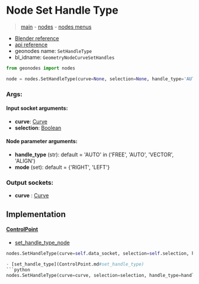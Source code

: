 # Node Set Handle Type

> [main](../structure.md) - [nodes](nodes.md) - [nodes menus](nodes_menus.md)

- [Blender reference](https://docs.blender.org/manual/en/latest/modeling/geometry_nodes/curve/set_handle_type.html)
- [api reference](https://docs.blender.org/api/current/bpy.types.GeometryNodeCurveSetHandles.html)
- geonodes name: `SetHandleType`
- bl_idname: `GeometryNodeCurveSetHandles`

```python
from geonodes import nodes

node = nodes.SetHandleType(curve=None, selection=None, handle_type='AUTO', mode={'RIGHT', 'LEFT'})
```

### Args:

#### Input socket arguments:

- **curve**: [Curve](Curve.md)
- **selection**: [Boolean](Boolean.md)

#### Node parameter arguments:

- **handle_type** (str): default = 'AUTO' in ('FREE', 'AUTO', 'VECTOR', 'ALIGN')
- **mode** (set): default = {'RIGHT', 'LEFT'}

### Output sockets:

- **curve** : [Curve](Curve.md)

## Implementation

#### [ControlPoint](ControlPoint.md)

 - [set_handle_type_node](ControlPoint.md#set_handle_type_node)
  ```python
  nodes.SetHandleType(curve=self.data_socket, selection=self.selection, handle_type=handle_type, mode=mode  ```

 - [set_handle_type](ControlPoint.md#set_handle_type)
  ```python
  nodes.SetHandleType(curve=curve, selection=selection, handle_type=handle_type, mode=mode  ```

